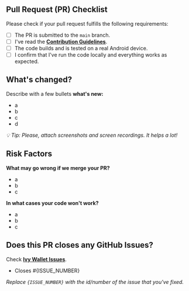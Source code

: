 ## Pull Request (PR) Checklist
Please check if your pull request fulfills the following requirements:
- [ ] The PR is submitted to the `main` branch.
- [ ] I've read the **[Contribution Guidelines](https://github.com/Ivy-Apps/ivy-wallet/blob/main/CONTRIBUTING.md)**.
- [ ] The code builds and is tested on a real Android device.
- [ ] I confirm that I've run the code locally and everything works as expected.

## What's changed?
Describe with a few bullets **what's new:**
- a
- b
- c
- d

_💡 Tip: Please, attach screenshots and screen recordings. It helps a lot!_

## Risk Factors

**What may go wrong if we merge your PR?**

- a
- b
- c


**In what cases your code won't work?**

- a
- b
- c


## Does this PR closes any GitHub Issues?

Check **[Ivy Wallet Issues](https://github.com/Ivy-Apps/ivy-wallet/issues)**.

- Closes #{ISSUE_NUMBER}

_Replace `{ISSUE_NUMBER}` with the id/number of the issue that you've fixed._